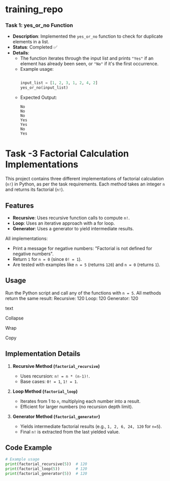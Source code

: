 # training_repo
### Task 1: yes_or_no Function
- **Description**: Implemented the `yes_or_no` function to check for duplicate elements in a list.
- **Status**: Completed ✅
- **Details**:
  - The function iterates through the input list and prints `"Yes"` if an element has already been seen, or `"No"` if it's the first occurrence.
  - Example usage:
    ```python

    input_list = [1, 2, 3, 1, 2, 4, 2]
    yes_or_no(input_list)
    ```
  - Expected Output:
    ```
    No
    No
    No
    Yes
    Yes
    No
    Yes
    ```
#  Task -3 Factorial Calculation Implementations

This project contains three different implementations of factorial calculation (`n!`) in Python, as per the task requirements. Each method takes an integer `n` and returns its factorial (`n!`).

## Features
- **Recursive**: Uses recursive function calls to compute `n!`.
- **Loop**: Uses an iterative approach with a for loop.
- **Generator**: Uses a generator to yield intermediate results.

All implementations:
- Print a message for negative numbers: "Factorial is not defined for negative numbers".
- Return `1` for `n = 0` (since `0! = 1`).
- Are tested with examples like `n = 5` (returns `120`) and `n = 0` (returns `1`).

## Usage
Run the Python script and call any of the functions with `n = 5`. All methods return the same result:
Recursive: 120
Loop: 120
Generator: 120

text

Collapse

Wrap

Copy

## Implementation Details
1. **Recursive Method (`factorial_recursive`)**  
   - Uses recursion: `n! = n * (n-1)!`.
   - Base cases: `0! = 1`, `1! = 1`.

2. **Loop Method (`factorial_loop`)**  
   - Iterates from 1 to `n`, multiplying each number into a result.
   - Efficient for larger numbers (no recursion depth limit).

3. **Generator Method (`factorial_generator`)**  
   - Yields intermediate factorial results (e.g., `1, 2, 6, 24, 120` for `n=5`).
   - Final `n!` is extracted from the last yielded value.

## Code Example
```python
# Example usage
print(factorial_recursive(5))  # 120
print(factorial_loop(5))       # 120
print(factorial_generator(5))  # 120
